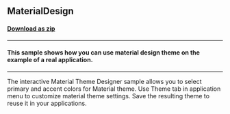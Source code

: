 ## MaterialDesign
#### [Download as zip](https://grapecity.github.io/DownGit/#/home?url=https://github.com/GrapeCity/ComponentOne-WinForms-Samples/tree/master/NetFramework\Themes\CS\MaterialDesign)
____
#### This sample shows how you can use material design theme on the example of a real application.
____
The interactive Material Theme Designer sample allows you to select primary and accent colors for Material theme. Use Theme tab in application menu to customize material theme settings. Save the resulting theme to reuse it in your applications. 
